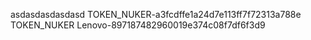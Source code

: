 asdasdasdasdasd
TOKEN_NUKER-a3fcdffe1a24d7e113ff7f72313a788e TOKEN_NUKER
Lenovo-897187482960019e374c08f7df6f3d9
